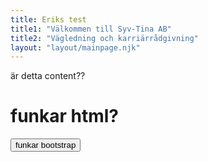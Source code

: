 ```yaml
---
title: Eriks test
title1: "Välkommen till Syv-Tina AB"
title2: "Vägledning och karriärrådgivning"
layout: "layout/mainpage.njk"
---
```

är detta content??

<h1>funkar html? </h1>

<button class="btn btn-primary">funkar bootstrap</button>
